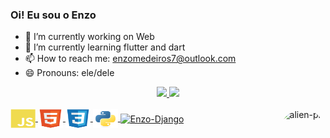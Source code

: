 ### Oi! Eu sou o Enzo

- 🔭 I’m currently working on Web
- 🌱 I’m currently learning flutter and dart
- 📫 How to reach me: enzomedeiros7@outlook.com
- 😄 Pronouns: ele/dele

<div align="center">
  <a href="https://github.com/EnzoMedeiros">
  <img height="180em" src="https://github-readme-stats.vercel.app/api?username=EnzoMedeiros&show_icons=true&theme=dark&include_all_commits=true&count_private=true"/>
  <img height="180em" src="https://github-readme-stats.vercel.app/api/top-langs/?username=EnzoMedeiros&layout=compact&langs_count=7&theme=dark"/>
</div>
</div>
<div style="display: inline_block"><br>
  <img align="center" alt="Enzo-Js" height="30" width="40" src="https://raw.githubusercontent.com/devicons/devicon/master/icons/javascript/javascript-plain.svg">
  <img align="center" alt="Enzo-HTML" height="30" width="40" src="https://raw.githubusercontent.com/devicons/devicon/master/icons/html5/html5-original.svg">
  <img align="center" alt="Enzo-CSS" height="30" width="40" src="https://raw.githubusercontent.com/devicons/devicon/master/icons/css3/css3-original.svg">
  <img align="center" alt="Enzo-Python" height="30" width="40" src="https://raw.githubusercontent.com/devicons/devicon/master/icons/python/python-original.svg">
  <img align="center" alt="Enzo-Django" height="30" width="40" src="https://icongr.am/devicon/django-original.svg?size=128&color=currentColor">
  <img align="right" alt="alien-pic" height="150" style="border-radius:50px;" src="https://31.media.tumblr.com/2e8986a1b1c062623cea1b9edaddcc52/tumblr_mup3qzOPsX1rk0k2jo1_500.gif">
</div>

  
